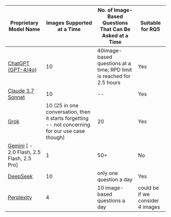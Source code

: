 | Proprietary Model Name | Images Supported at a Time                                | No. of Image-Based Questions That Can Be Asked at a Time            | Suitable for RQ5 |
|-----------------------|------------------------------------------------------------|----------------------------------------------------------------------|------------------------------------|
| [ChatGPT (GPT-4/4o)](https://chatgpt.com/)         | 10                       |                                       40image-based questions at a time; RPD limit is reached for 2.5 hours                            | Yes              |
| [Claude 3.7 Sonnet](https://claude.ai/new)    | 10                                                         |                                                   --             | Yes              |
| [Grok](https://grok.com/chat)                  | 10 (25 in one conversation, then it starts forgetting -- not concerning for our use case though)     |             20                   | Yes              |
| [Gemini](https://gemini.google.com/app?hl=en-IN)    [ - 2.0 Flash, 2.5 Flash,  2.5 Pro]             | 1                                                  |50+                                                              | No               |
| [DeepSeek](https://chat.deepseek.com/)              | 10                                                 | only one question a day                                     | Yes              |
|[Perplexity](https://www.perplexity.ai/)|4|10 image-based questions a day| could be if we consider 4 images|
